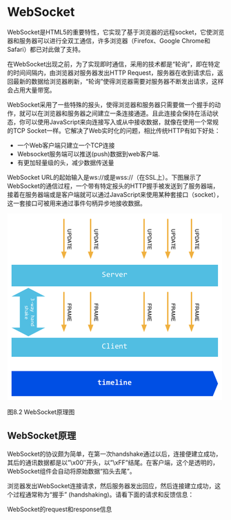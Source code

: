 # WebSocket
WebSocket是HTML5的重要特性，它实现了基于浏览器的远程socket，它使浏览器和服务器可以进行全双工通信，许多浏览器（Firefox、Google Chrome和Safari）都已对此做了支持。

在WebSocket出现之前，为了实现即时通信，采用的技术都是“轮询”，即在特定的时间间隔内，由浏览器对服务器发出HTTP Request，服务器在收到请求后，返回最新的数据给浏览器刷新，“轮询”使得浏览器需要对服务器不断发出请求，这样会占用大量带宽。

WebSocket采用了一些特殊的报头，使得浏览器和服务器只需要做一个握手的动作，就可以在浏览器和服务器之间建立一条连接通道。且此连接会保持在活动状态，你可以使用JavaScript来向连接写入或从中接收数据，就像在使用一个常规的TCP Socket一样。它解决了Web实时化的问题，相比传统HTTP有如下好处：

- 一个Web客户端只建立一个TCP连接
- Websocket服务端可以推送(push)数据到web客户端.
- 有更加轻量级的头，减少数据传送量

WebSocket URL的起始输入是ws://或是wss://（在SSL上）。下图展示了WebSocket的通信过程，一个带有特定报头的HTTP握手被发送到了服务器端，接着在服务器端或是客户端就可以通过JavaScript来使用某种套接口（socket），这一套接口可被用来通过事件句柄异步地接收数据。

![](1.websocket.png)

图8.2 WebSocket原理图

## WebSocket原理
WebSocket的协议颇为简单，在第一次handshake通过以后，连接便建立成功，其后的通讯数据都是以”\x00″开头，以”\xFF”结尾。在客户端，这个是透明的，WebSocket组件会自动将原始数据“掐头去尾”。

浏览器发出WebSocket连接请求，然后服务器发出回应，然后连接建立成功，这个过程通常称为“握手” (handshaking)。请看下面的请求和反馈信息：

WebSocket的request和response信息
